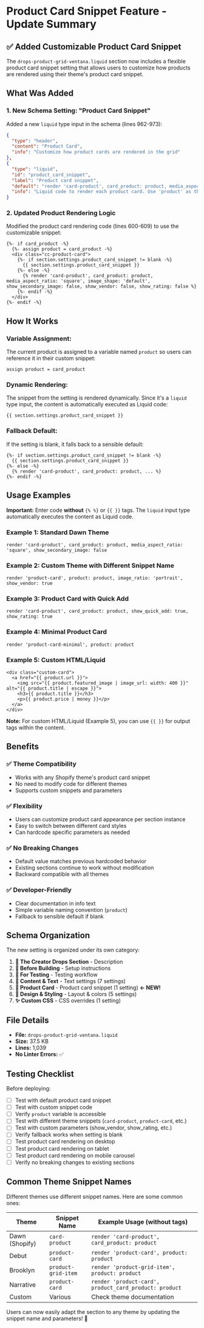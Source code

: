# Product Card Snippet Feature - Update Summary

## ✅ Added Customizable Product Card Snippet

The `drops-product-grid-ventana.liquid` section now includes a flexible product card snippet setting that allows users to customize how products are rendered using their theme's product card snippet.

## What Was Added

### 1. **New Schema Setting: "Product Card Snippet"**

Added a new `liquid` type input in the schema (lines 962-973):

```json
{
  "type": "header",
  "content": "Product Card",
  "info": "Customize how product cards are rendered in the grid"
},
{
  "type": "liquid",
  "id": "product_card_snippet",
  "label": "Product card snippet",
  "default": "render 'card-product', card_product: product, media_aspect_ratio: 'square', image_shape: 'default', show_secondary_image: false, show_vendor: false, show_rating: false",
  "info": "Liquid code to render each product card. Use 'product' as the variable name. You can customize parameters to match your theme's product card snippet. Example: render 'product-card', card_product: product, show_vendor: true (do not include {% %} tags)"
}
```

### 2. **Updated Product Rendering Logic**

Modified the product card rendering code (lines 600-609) to use the customizable snippet:

```liquid
{%- if card_product -%}
  {%- assign product = card_product -%}
  <div class="cc-product-card">
    {%- if section.settings.product_card_snippet != blank -%}
      {{ section.settings.product_card_snippet }}
    {%- else -%}
      {% render 'card-product', card_product: product, media_aspect_ratio: 'square', image_shape: 'default', show_secondary_image: false, show_vendor: false, show_rating: false %}
    {%- endif -%}
  </div>
{%- endif -%}
```

## How It Works

### **Variable Assignment:**
The current product is assigned to a variable named `product` so users can reference it in their custom snippet:
```liquid
assign product = card_product
```

### **Dynamic Rendering:**
The snippet from the setting is rendered dynamically. Since it's a `liquid` type input, the content is automatically executed as Liquid code:
```liquid
{{ section.settings.product_card_snippet }}
```

### **Fallback Default:**
If the setting is blank, it falls back to a sensible default:
```liquid
{%- if section.settings.product_card_snippet != blank -%}
  {{ section.settings.product_card_snippet }}
{%- else -%}
  {% render 'card-product', card_product: product, ... %}
{%- endif -%}
```

## Usage Examples

**Important:** Enter code **without** `{% %}` or `{{ }}` tags. The `liquid` input type automatically executes the content as Liquid code.

### **Example 1: Standard Dawn Theme**
```liquid
render 'card-product', card_product: product, media_aspect_ratio: 'square', show_secondary_image: false
```

### **Example 2: Custom Theme with Different Snippet Name**
```liquid
render 'product-card', product: product, image_ratio: 'portrait', show_vendor: true
```

### **Example 3: Product Card with Quick Add**
```liquid
render 'card-product', card_product: product, show_quick_add: true, show_rating: true
```

### **Example 4: Minimal Product Card**
```liquid
render 'product-card-minimal', product: product
```

### **Example 5: Custom HTML/Liquid**
```
<div class="custom-card">
  <a href="{{ product.url }}">
    <img src="{{ product.featured_image | image_url: width: 400 }}" alt="{{ product.title | escape }}">
    <h3>{{ product.title }}</h3>
    <p>{{ product.price | money }}</p>
  </a>
</div>
```

**Note:** For custom HTML/Liquid (Example 5), you can use `{{ }}` for output tags within the content.

## Benefits

### ✅ **Theme Compatibility**
- Works with any Shopify theme's product card snippet
- No need to modify code for different themes
- Supports custom snippets and parameters

### ✅ **Flexibility**
- Users can customize product card appearance per section instance
- Easy to switch between different card styles
- Can hardcode specific parameters as needed

### ✅ **No Breaking Changes**
- Default value matches previous hardcoded behavior
- Existing sections continue to work without modification
- Backward compatible with all themes

### ✅ **Developer-Friendly**
- Clear documentation in info text
- Simple variable naming convention (`product`)
- Fallback to sensible default if blank

## Schema Organization

The new setting is organized under its own category:

1. **📄 The Creator Drops Section** - Description
2. **🔧 Before Building** - Setup instructions
3. **🧪 For Testing** - Testing workflow
4. **📝 Content & Text** - Text settings (7 settings)
5. **🎴 Product Card** - Product card snippet (1 setting) **← NEW!**
6. **🎨 Design & Styling** - Layout & colors (5 settings)
7. **✨ Custom CSS** - CSS overrides (1 setting)

## File Details

- **File:** `drops-product-grid-ventana.liquid`
- **Size:** 37.5 KB
- **Lines:** 1,039
- **No Linter Errors:** ✅

## Testing Checklist

Before deploying:
- [ ] Test with default product card snippet
- [ ] Test with custom snippet code
- [ ] Verify `product` variable is accessible
- [ ] Test with different theme snippets (`card-product`, `product-card`, etc.)
- [ ] Test with custom parameters (show_vendor, show_rating, etc.)
- [ ] Verify fallback works when setting is blank
- [ ] Test product card rendering on desktop
- [ ] Test product card rendering on tablet
- [ ] Test product card rendering on mobile carousel
- [ ] Verify no breaking changes to existing sections

## Common Theme Snippet Names

Different themes use different snippet names. Here are some common ones:

| Theme | Snippet Name | Example Usage (without tags) |
|-------|-------------|------------------------------|
| Dawn (Shopify) | `card-product` | `render 'card-product', card_product: product` |
| Debut | `product-card` | `render 'product-card', product: product` |
| Brooklyn | `product-grid-item` | `render 'product-grid-item', product: product` |
| Narrative | `product-card` | `render 'product-card', product_card_product: product` |
| Custom | Various | Check theme documentation |

Users can now easily adapt the section to any theme by updating the snippet name and parameters! 🎉

